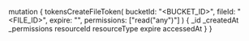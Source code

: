 mutation {
    tokensCreateFileToken(
        bucketId: "<BUCKET_ID>",
        fileId: "<FILE_ID>",
        expire: "",
        permissions: ["read("any")"]
    ) {
        _id
        _createdAt
        _permissions
        resourceId
        resourceType
        expire
        accessedAt
    }
}
